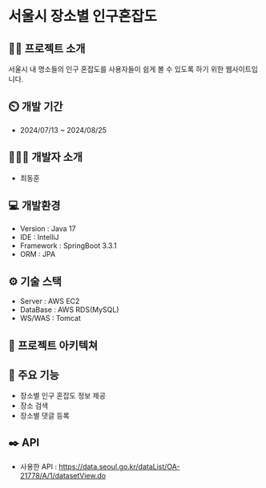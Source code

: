 # 서울시 장소별 인구혼잡도

## 👨‍🏫 프로젝트 소개
서울시 내 명소들의 인구 혼잡도를 사용자들이 쉽게 볼 수 있도록 하기 위한 웹사이트입니다.
## ⏲️ 개발 기간
- 2024/07/13 ~ 2024/08/25
## 🧑‍🤝‍🧑 개발자 소개
- 최동훈
## 💻 개발환경
- Version : Java 17
- IDE : IntelliJ
- Framework : SpringBoot 3.3.1
- ORM : JPA
## ⚙️ 기술 스택
- Server : AWS EC2
- DataBase : AWS RDS(MySQL)
- WS/WAS : Tomcat
## 📝 프로젝트 아키텍쳐

## 📌 주요 기능
- 장소별 인구 혼잡도 정보 제공
- 장소 검색
- 장소별 댓글 등록
## ✒️ API
- 사용한 API : <https://data.seoul.go.kr/dataList/OA-21778/A/1/datasetView.do>
